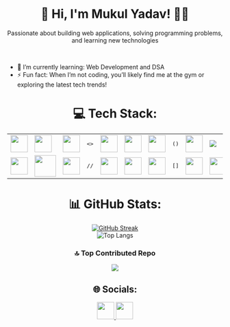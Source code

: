 <h1 align="center" font>👋 Hi, I'm Mukul Yadav! 🧑‍💻</h1>

 <p align="center">
Passionate about building web applications, solving programming problems, and learning new technologies
  </p>
  <br>
  <ul >
 <li>🌱 I’m currently learning: Web Development and DSA</li>
 <li>⚡ Fun fact: When I’m not coding, you’ll likely find me at the gym or exploring the latest tech trends! </li>
 </ul>


<h1 align="center"> 💻 Tech Stack: </h1>

<table border="0" align="center"
 <tr>
<td> <img src="https://cdn.jsdelivr.net/gh/devicons/devicon@latest/icons/html5/html5-plain.svg" height=40px/> </td>
<td> <img src="https://cdn.jsdelivr.net/gh/devicons/devicon@latest/icons/css3/css3-plain.svg" height=40px/> </td>
<td> <img src="https://cdn.jsdelivr.net/gh/devicons/devicon@latest/icons/javascript/javascript-plain.svg" height=40px/> </td>
<td><pre><></pre></td>
<td> <img src="https://cdn.jsdelivr.net/gh/devicons/devicon@latest/icons/java/java-original.svg" height=40px/> </td>
<td> <img src="https://cdn.jsdelivr.net/gh/devicons/devicon@latest/icons/python/python-original.svg" height=40px/> </td>
<td> <img src="https://cdn.jsdelivr.net/gh/devicons/devicon@latest/icons/c/c-plain.svg" height=40px/> </td>
 <td><pre>()</pre> </td>
<td> <img src="https://cdn.jsdelivr.net/gh/devicons/devicon@latest/icons/postman/postman-original.svg" height=40px/></td>
<td> <img src="https://cdn.jsdelivr.net/gh/devicons/devicon@latest/icons/spring/spring-original.svg" /> </td>
</tr>
<tr>
 <td>  <img src="https://cdn.jsdelivr.net/gh/devicons/devicon@latest/icons/git/git-original.svg" height=40px/> </td>     
 <td> <img src="https://img.icons8.com/?size=100&id=3tC9EQumUAuq&format=png&color=000000" height=50px> </td>
 <td> <img src="https://cdn.jsdelivr.net/gh/devicons/devicon@latest/icons/bash/bash-original.svg" height=40px/> </td>
<td><pre>//</pre></td>
  <td> <img src="https://cdn.jsdelivr.net/gh/devicons/devicon@latest/icons/vscode/vscode-original.svg" height=40px/></td>
  <td> <img src="https://cdn.jsdelivr.net/gh/devicons/devicon@latest/icons/intellij/intellij-original.svg" height=40px/></td>
  <td> <img src="https://cdn.jsdelivr.net/gh/devicons/devicon@latest/icons/notion/notion-original.svg" height=40px/></td>
<td> <pre>[]</pre> </td>
 <td> <img src="https://cdn.jsdelivr.net/gh/devicons/devicon@latest/icons/mongodb/mongodb-plain-wordmark.svg" height=40px/></td>
 <td> <img src="https://cdn.jsdelivr.net/gh/devicons/devicon@latest/icons/mysql/mysql-original-wordmark.svg" height=40px/></td>
</tr>
</table>

<div align="center">
 
# 📊 GitHub Stats:

[![GitHub Streak](https://github-readme-streak-stats.herokuapp.com?user=rao-mukul&theme=github-dark)](https://git.io/streak-stats)<br>
![Top Langs](https://github-readme-stats.vercel.app/api/top-langs/?username=rao-mukul&hide=jupyter%20notebook&theme=github_dark&hide_border=false&include_all_commits=false&count_private=false&layout=compact)


</div>

<div align="center">
 
### 🔝 Top Contributed Repo
![](https://github-contributor-stats.vercel.app/api?username=rao-mukul&limit=5&theme=dark&combine_all_yearly_contributions=true)

</div>

<div align="center">
<h2> 🌐 Socials: </h2>
<p> 
 <a href="https://linkedin.com/in/rao-mukul" target="_blank">
 <img src="https://cdn.jsdelivr.net/gh/devicons/devicon@latest/icons/linkedin/linkedin-original.svg" height=40px/>

 </a>
<a href="https://x.com/_rao_mukul" target="_blank">
 <img src="https://upload.wikimedia.org/wikipedia/commons/thumb/5/5a/X_icon_2.svg/900px-X_icon_2.svg.png?20231002152819" height=40px>
</a>     

</p>
</div>
